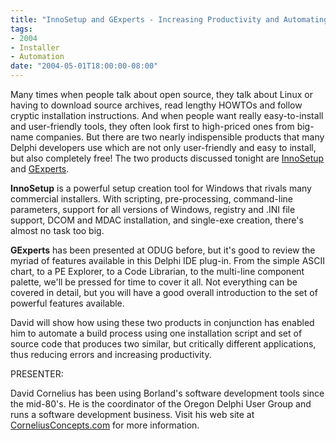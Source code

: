```yaml
---
title: "InnoSetup and GExperts - Increasing Productivity and Automating Builds"
tags:
- 2004
- Installer
- Automation
date: "2004-05-01T18:00:00-08:00"
---
```


Many times when people talk about open source, they talk about Linux or having to download source  archives, read lengthy HOWTOs and follow cryptic installation instructions.  And when people want really  easy-to-install and user-friendly tools, they often look first to high-priced ones from big-name  companies.  But there are two nearly indispensible products that many Delphi developers use which are  not only user-friendly and easy to install, but also completely free!  The two products discussed tonight  are [InnoSetup](http://www.jrsoftware.org/isinfo.php) and [GExperts](http://gexperts.org/). 

**InnoSetup** is a powerful setup creation tool for Windows that rivals many commercial installers.   With scripting, pre-processing, command-line parameters, support for all versions of Windows, registry and  .INI file support, DCOM and MDAC installation, and single-exe creation, there's almost no task too big. 

**GExperts** has been presented at ODUG before, but it's good to review the myriad of features  available in this Delphi IDE plug-in.  From the simple ASCII chart, to a PE Explorer, to a Code Librarian, to  the multi-line component palette, we'll be pressed for time to cover it all.  Not everything can be covered in detail, but you will have a good overall introduction to the set of powerful features available. 

David will show how using these two products in conjunction has enabled him to automate a build  process using one installation script and set of source code that produces two similar, but critically different applications, thus reducing errors and increasing productivity.

PRESENTER:

David Cornelius has been using Borland's software development tools since the mid-80's. He is the coordinator of the Oregon Delphi User Group and runs a software development business.  Visit his web site at [CorneliusConcepts.com](http://CorneliusConcepts.com) for more information.
